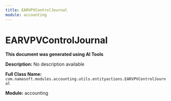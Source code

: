 ```yaml
---
title: EARVPVControlJournal
module: accounting
---
```



<div class='entity-flows'>

# EARVPVControlJournal

**This document was generated using AI Tools**

**Description:** No description available

**Full Class Name:** `com.namasoft.modules.accounting.utils.entityactions.EARVPVControlJournal`

**Module:** accounting


</div>

